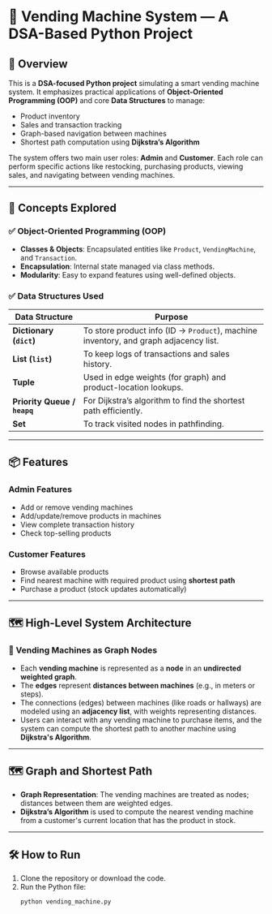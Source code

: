# 🥤 Vending Machine System — A DSA-Based Python Project

## 📌 Overview

This is a **DSA-focused Python project** simulating a smart vending machine system. It emphasizes practical applications of **Object-Oriented Programming (OOP)** and core **Data Structures** to manage:

- Product inventory
- Sales and transaction tracking
- Graph-based navigation between machines
- Shortest path computation using **Dijkstra’s Algorithm**

The system offers two main user roles: **Admin** and **Customer**. Each role can perform specific actions like restocking, purchasing products, viewing sales, and navigating between vending machines.

---

## 🧠 Concepts Explored

### ✅ Object-Oriented Programming (OOP)
- **Classes & Objects**: Encapsulated entities like `Product`, `VendingMachine`, and `Transaction`.
- **Encapsulation**: Internal state managed via class methods.
- **Modularity**: Easy to expand features using well-defined objects.

### ✅ Data Structures Used
| Data Structure | Purpose |
|----------------|---------|
| **Dictionary (`dict`)** | To store product info (ID → `Product`), machine inventory, and graph adjacency list. |
| **List (`list`)** | To keep logs of transactions and sales history. |
| **Tuple** | Used in edge weights (for graph) and product-location lookups. |
| **Priority Queue / `heapq`** | For Dijkstra’s algorithm to find the shortest path efficiently. |
| **Set** | To track visited nodes in pathfinding. |

---

## 📦 Features

### Admin Features
- Add or remove vending machines
- Add/update/remove products in machines
- View complete transaction history
- Check top-selling products

### Customer Features
- Browse available products
- Find nearest machine with required product using **shortest path**
- Purchase a product (stock updates automatically)

---
## 🗺️ High-Level System Architecture

### 🔹 Vending Machines as Graph Nodes
- Each **vending machine** is represented as a **node** in an **undirected weighted graph**.
- The **edges** represent **distances between machines** (e.g., in meters or steps).
- The connections (edges) between machines (like roads or hallways) are modeled using an **adjacency list**, with weights representing distances.
- Users can interact with any vending machine to purchase items, and the system can compute the shortest path to another machine using **Dijkstra's Algorithm**.

---

## 🗺️ Graph and Shortest Path
- **Graph Representation**: The vending machines are treated as nodes; distances between them are weighted edges.
- **Dijkstra’s Algorithm** is used to compute the nearest vending machine from a customer's current location that has the product in stock.

---

## 🛠️ How to Run

1. Clone the repository or download the code.
2. Run the Python file:
   ```bash
   python vending_machine.py
